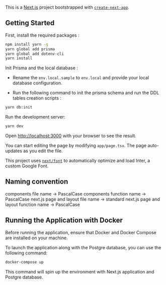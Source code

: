 This is a [Next.js](https://nextjs.org/) project bootstrapped with [`create-next-app`](https://github.com/vercel/next.js/tree/canary/packages/create-next-app).

## Getting Started

First, install the required packages :

```bash
npm install yarn -g
yarn global add prisma
yarn global add dotenv-cli
yarn install
```

Init Prisma and the local database :

- Rename the `env.local.sample` to `env.local` and provide your local database configuration.

- Run the following command to init the prisma schema and run the DDL tables creation scripts :

```bash
yarn db:init
```

Run the development server:

```bash
yarn dev
```

Open [http://localhost:3000](http://localhost:3000) with your browser to see the result.

You can start editing the page by modifying `app/page.tsx`. The page auto-updates as you edit the file.

This project uses [`next/font`](https://nextjs.org/docs/basic-features/font-optimization) to automatically optimize and load Inter, a custom Google Font.

## Naming convention

components file name -> PascalCase
components function name -> PascalCase
next.js page and layout file name -> standard
next.js page and layout function name -> PascalCase

## Running the Application with Docker

Before running the application, ensure that Docker and Docker Compose are installed on your machine.

To launch the application along with the Postgre database, you can use the following command:

```bash
docker-compose up
```

This command will spin up the environment with Next.js application and Postgre database.
